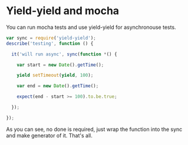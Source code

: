 # Yield-yield and mocha

You can run mocha tests and use yield-yield for asynchronouse tests. 

```javascript
var sync = require('yield-yield');
describe('testing', function () {

  it('will run async', sync(function *() {

    var start = new Date().getTime();

    yield setTimeout(yield, 100);

    var end = new Date().getTime();

    expect(end - start >= 100).to.be.true;

  });

});
```

As you can see, no done is required, just wrap the function into the sync and
make generator of it. That's all.
